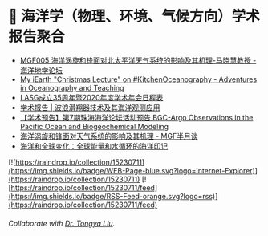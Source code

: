# 🌊 海洋学（物理、环境、气候方向）学术报告聚合
<!-- BLOG-POST-LIST:START -->
- [MGF005 海洋涡旋和锋面对北太平洋天气系统的影响及其机理-马晓慧教授 - 海洋地学论坛](https://www.bilibili.com/video/BV1ga4y1p7n3?from=search&seid=158625551681002035)
- [My iEarth "Christmas Lecture" on #KitchenOceanography - Adventures in Oceanography and Teaching](https://mirjamglessmer.com/2020/12/19/my-iearth-christmas-lecture-on-kitchenoceanography/)
- [LASG成立35周年暨2020年度学术年会日程表](https://mp.weixin.qq.com/s/MZVZwAKuXZo3obJnynPmVQ)
- [学术报告 | 波浪滑翔器技术及其海洋观测应用](https://mp.weixin.qq.com/s/Ickc0W4MaCC7F6QhyIA6GA)
- [【学术预告】第7期珠海海洋论坛活动预告 BGC-Argo Observations in the Pacific Ocean and Biogeochemical Modeling](https://mp.weixin.qq.com/s?__biz=MzI1OTM0OTY5NQ==&mid=2247487873&idx=1&sn=0938ffd71a8db14982b57b35f60c651c&scene=21#wechat_redirect)
- [海洋涡旋和锋面对天气系统的影响及其机理 - MGF半月谈](https://mp.weixin.qq.com/s/z66WsKVNus1EHAc0IlREhA)
- [海洋和全球变化：全球能量和水循环的海洋印记](http://www.dess.tsinghua.edu.cn/publish/ess/10541/2020/20201214162637526450455/20201214162637526450455_.html)
<!-- BLOG-POST-LIST:END -->

[![https://raindrop.io/collection/15230711](https://img.shields.io/badge/WEB-Page-blue.svg?logo=Internet-Explorer)](https://raindrop.io/collection/15230711) [![https://raindrop.io/collection/15230711/feed](https://img.shields.io/badge/RSS-Feed-orange.svg?logo=rss)](https://raindrop.io/collection/15230711/feed)

###### Collaborate with [Dr. Tongya Liu](https://liutongya.github.io/).
